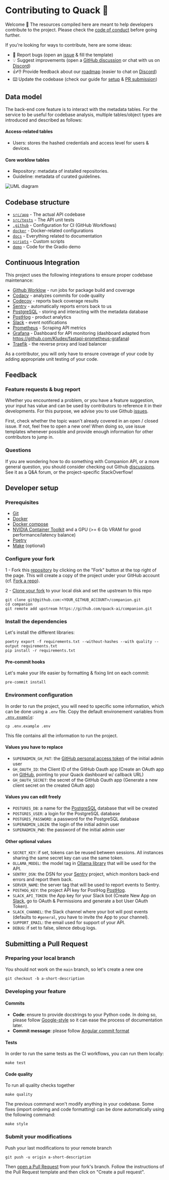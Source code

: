 # Contributing to Quack 🦆

Welcome 🤗
The resources compiled here are meant to help developers contribute to the project. Please check the [code of conduct](CODE_OF_CONDUCT.md) before going further.

If you're looking for ways to contribute, here are some ideas:
- 🐛 Report bugs (open an [issue](https://github.com/quack-ai/companion/issues/new?labels=type%3A+bug&template=bug_report.yml) & fill the template)
- 💡 Suggest improvements (open a [GitHub discussion](https://github.com/quack-ai/companion/discussions/new?category=ideas) or chat with us on [Discord](https://discord.gg/E9rY3bVCWd))
- 👍👎 Provide feedback about our [roadmap](https://docs.quackai.com/community/roadmap) (easier to chat on [Discord](https://discord.gg/E9rY3bVCWd))
- ⌨️ Update the codebase (check our guide for [setup](#developer-setup) & [PR submission](#submitting-a-pull-request))


## Data model

The back-end core feature is to interact with the metadata tables. For the service to be useful for codebase analysis, multiple tables/object types are introduced and described as follows:

#### Access-related tables

- Users: stores the hashed credentials and access level for users & devices.

#### Core worklow tables

- Repository: metadata of installed repositories.
- Guideline: metadata of curated guidelines.

![UML diagram](https://github.com/quack-ai/companion/assets/26927750/509dc855-547e-45c3-a545-a29e8ce3712c)


## Codebase structure

- [`src/app`](https://github.com/quack-ai/companion/blob/main/src/app) - The actual API codebase
- [`src/tests`](https://github.com/quack-ai/companion/blob/main/src/tests) - The API unit tests
- [`.github`](https://github.com/quack-ai/companion/blob/main/.github) - Configuration for CI (GitHub Workflows)
- [`docker`](https://github.com/quack-ai/companion/blob/main/docker) - Docker-related configurations
- [`docs`](https://github.com/quack-ai/companion/blob/main/docs) - Everything related to documentation
- [`scripts`](https://github.com/quack-ai/companion/blob/main/scripts) - Custom scripts
- [`demo`](https://github.com/quack-ai/companion/blob/main/demo) - Code for the Gradio demo


## Continuous Integration

This project uses the following integrations to ensure proper codebase maintenance:

- [Github Worklow](https://help.github.com/en/actions/configuring-and-managing-workflows/configuring-a-workflow) - run jobs for package build and coverage
- [Codacy](https://www.codacy.com/) - analyzes commits for code quality
- [Codecov](https://codecov.io/) - reports back coverage results
- [Sentry](https://docs.sentry.io/platforms/python/) - automatically reports errors back to us
- [PostgreSQL](https://www.postgresql.org/) - storing and interacting with the metadata database
- [PostHog](https://posthog.com/) - product analytics
- [Slack](https://slack.com/) - event notifications
- [Prometheus](https://prometheus.io/) - Scraping API metrics
- [Grafana](https://grafana.com/) - Dashboard for API monitoring (dashboard adapted from https://github.com/Kludex/fastapi-prometheus-grafana)
- [Traefik](https://traefik.io/) - the reverse proxy and load balancer

As a contributor, you will only have to ensure coverage of your code by adding appropriate unit testing of your code.



## Feedback

### Feature requests & bug report

Whether you encountered a problem, or you have a feature suggestion, your input has value and can be used by contributors to reference it in their developments. For this purpose, we advise you to use Github [issues](https://github.com/quack-ai/companion/issues).

First, check whether the topic wasn't already covered in an open / closed issue. If not, feel free to open a new one! When doing so, use issue templates whenever possible and provide enough information for other contributors to jump in.

### Questions

If you are wondering how to do something with Companion API, or a more general question, you should consider checking out Github [discussions](https://github.com/quack-ai/companion/discussions). See it as a Q&A forum, or the project-specific StackOverflow!


## Developer setup

### Prerequisites

- [Git](https://git-scm.com/book/en/v2/Getting-Started-Installing-Git)
- [Docker](https://docs.docker.com/engine/install/)
- [Docker compose](https://docs.docker.com/compose/)
- [NVIDIA Container Toolkit](https://docs.nvidia.com/datacenter/cloud-native/container-toolkit/latest/install-guide.html) and a GPU (>= 6 Gb VRAM for good performance/latency balance)
- [Poetry](https://python-poetry.org/docs/)
- [Make](https://www.gnu.org/software/make/) (optional)


### Configure your fork

1 - Fork this [repository](https://github.com/quack-ai/companion) by clicking on the "Fork" button at the top right of the page. This will create a copy of the project under your GitHub account (cf. [Fork a repo](https://docs.github.com/en/get-started/quickstart/fork-a-repo)).

2 - [Clone your fork](https://docs.github.com/en/repositories/creating-and-managing-repositories/cloning-a-repository) to your local disk and set the upstream to this repo
```shell
git clone git@github.com:<YOUR_GITHUB_ACCOUNT>/companion.git
cd companion
git remote add upstream https://github.com/quack-ai/companion.git
```

### Install the dependencies

Let's install the different libraries:
```shell
poetry export -f requirements.txt --without-hashes --with quality --output requirements.txt
pip install -r requirements.txt
```

#### Pre-commit hooks
Let's make your life easier by formatting & fixing lint on each commit:
```shell
pre-commit install
```

### Environment configuration

In order to run the project, you will need to specific some information, which can be done using a `.env` file.
Copy the default environement variables from [`.env.example`](./.env.example):
```shell
cp .env.example .env
```

This file contains all the information to run the project.

#### Values you have to replace
- `SUPERADMIN_GH_PAT`: the [GitHub personal access token](https://github.com/settings/tokens?type=beta) of the initial admin user
- `GH_OAUTH_ID`: the Client ID of the GitHub Oauth app (Create an OAuth app on [GitHub](https://github.com/settings/applications/new), pointing to your Quack dashboard w/ callback URL)
- `GH_OAUTH_SECRET`: the secret of the GitHub Oauth app (Generate a new client secret on the created OAuth app)

#### Values you can edit freely
- `POSTGRES_DB`: a name for the [PostgreSQL](https://www.postgresql.org/) database that will be created
- `POSTGRES_USER`: a login for the PostgreSQL database
- `POSTGRES_PASSWORD`: a password for the PostgreSQL database
- `SUPERADMIN_LOGIN`: the login of the initial admin user
- `SUPERADMIN_PWD`: the password of the initial admin user

#### Other optional values
- `SECRET_KEY`: if set, tokens can be reused between sessions. All instances sharing the same secret key can use the same token.
- `OLLAMA_MODEL`: the model tag in [Ollama library](https://ollama.com/library) that will be used for the API.
- `SENTRY_DSN`: the DSN for your [Sentry](https://sentry.io/) project, which monitors back-end errors and report them back.
- `SERVER_NAME`: the server tag that will be used to report events to Sentry.
- `POSTHOG_KEY`: the project API key for PostHog [PostHog](https://eu.posthog.com/settings/project-details).
- `SLACK_API_TOKEN`: the App key for your Slack bot (Create New App on [Slack](https://api.slack.com/apps), go to OAuth & Permissions and generate a bot User OAuth Token).
- `SLACK_CHANNEL`: the Slack channel where your bot will post events (defaults to `#general`, you have to invite the App to your channel).
- `SUPPORT_EMAIL`: the email used for support of your API.
- `DEBUG`: if set to false, silence debug logs.

## Submitting a Pull Request

### Preparing your local branch

You should not work on the `main` branch, so let's create a new one
```shell
git checkout -b a-short-description
```

### Developing your feature

#### Commits

- **Code**: ensure to provide docstrings to your Python code. In doing so, please follow [Google-style](https://sphinxcontrib-napoleon.readthedocs.io/en/latest/example_google.html) so it can ease the process of documentation later.
- **Commit message**: please follow [Angular commit format](https://github.com/angular/angular/blob/main/CONTRIBUTING.md#-commit-message-format)

#### Tests

In order to run the same tests as the CI workflows, you can run them locally:

```shell
make test
```

#### Code quality

To run all quality checks together

```shell
make quality
```

The previous command won't modify anything in your codebase. Some fixes (import ordering and code formatting) can be done automatically using the following command:

```shell
make style
```

### Submit your modifications

Push your last modifications to your remote branch
```shell
git push -u origin a-short-description
```

Then [open a Pull Request](https://docs.github.com/en/github/collaborating-with-pull-requests/proposing-changes-to-your-work-with-pull-requests/creating-a-pull-request) from your fork's branch. Follow the instructions of the Pull Request template and then click on "Create a pull request".
